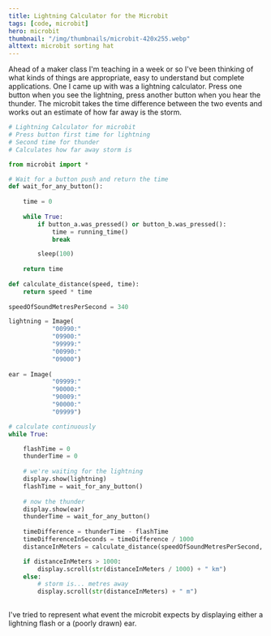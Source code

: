 ```yaml
---
title: Lightning Calculator for the Microbit
tags: [code, microbit]
hero: microbit
thumbnail: "/img/thumbnails/microbit-420x255.webp"
alttext: microbit sorting hat
---
```


Ahead of a maker class I'm teaching in a week or so I've been thinking of what kinds of things are appropriate, easy to understand but complete applications. One I came up with was a lightning calculator. Press one button when you see the lightning, press another button when you hear the thunder. The microbit takes the time difference between the two events and works out an estimate of how far away is the storm.

```python
# Lightning Calculator for microbit
# Press button first time for lightning
# Second time for thunder
# Calculates how far away storm is

from microbit import *

# Wait for a button push and return the time
def wait_for_any_button():
    
    time = 0
    
    while True:
        if button_a.was_pressed() or button_b.was_pressed():
            time = running_time()
            break

        sleep(100)
        
    return time
    
def calculate_distance(speed, time):
    return speed * time
    
speedOfSoundMetresPerSecond = 340

lightning = Image(
            "00990:"
            "09900:"
            "99999:"
            "00990:"
            "09000")
        
ear = Image(
            "09999:"
            "90000:"
            "90009:"
            "90000:"
            "09999")

# calculate continuously
while True:

    flashTime = 0
    thunderTime = 0
    
    # we're waiting for the lightning
    display.show(lightning)
    flashTime = wait_for_any_button()
    
    # now the thunder
    display.show(ear)
    thunderTime = wait_for_any_button()
    
    timeDifference = thunderTime - flashTime
    timeDifferenceInSeconds = timeDifference / 1000
    distanceInMeters = calculate_distance(speedOfSoundMetresPerSecond, timeDifferenceInSeconds)

    if distanceInMeters > 1000:
        display.scroll(str(distanceInMeters / 1000) + " km")
    else:    
        # storm is... metres away
        display.scroll(str(distanceInMeters) + " m")
        
```

I've tried to represent what event the microbit expects by displaying either a lightning flash or a (poorly drawn) ear.
